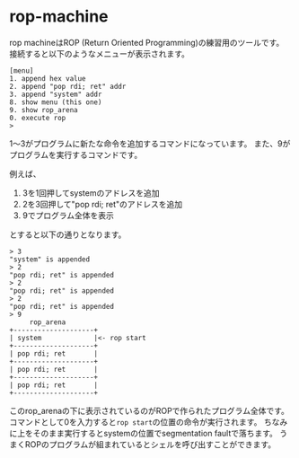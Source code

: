 # rop-machine

rop machineはROP (Return Oriented Programming)の練習用のツールです。
接続すると以下のようなメニューが表示されます。

```
[menu]
1. append hex value
2. append "pop rdi; ret" addr
3. append "system" addr
8. show menu (this one)
9. show rop_arena
0. execute rop
>
```

1～3がプログラムに新たな命令を追加するコマンドになっています。
また、9がプログラムを実行するコマンドです。

例えば、
1. 3を1回押してsystemのアドレスを追加
2. 2を3回押して"pop rdi; ret"のアドレスを追加
3. 9でプログラム全体を表示

とすると以下の通りとなります。

```
> 3
"system" is appended
> 2
"pop rdi; ret" is appended
> 2
"pop rdi; ret" is appended
> 2
"pop rdi; ret" is appended
> 9
     rop_arena
+--------------------+
| system             |<- rop start
+--------------------+
| pop rdi; ret       |
+--------------------+
| pop rdi; ret       |
+--------------------+
| pop rdi; ret       |
+--------------------+
```

このrop_arenaの下に表示されているのがROPで作られたプログラム全体です。
コマンドとして0を入力すると`rop start`の位置の命令が実行されます。
ちなみに上をそのまま実行するとsystemの位置でsegmentation faultで落ちます。
うまくROPのプログラムが組まれているとシェルを呼び出すことができます。
